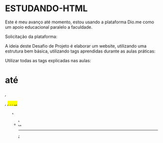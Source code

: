 # ESTUDANDO-HTML
Este é meu avanço até  momento, estou usando a plataforma Dio.me como um apoio educacional paralelo a faculdade.

Solicitação da plataforma:

A ideia deste Desafio de Projeto é elaborar um website, utilizando uma estrutura bem básica, utilizando tags aprendidas durante as aulas práticas:
 
Utilizar todas as tags explicadas nas aulas: <h1> até <h6>, <p>, <mark>, <small>, <i>, <u>, <strong>, <ol>, <ul>, <li>, <a>, <hr>;
